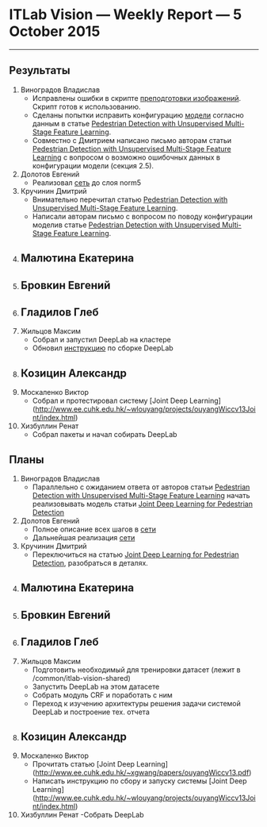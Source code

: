 ﻿# ITLab Vision — Weekly Report — 5 October 2015

----------------

## Результаты

  1. Виноградов Владислав
     - Исправлены ошибки в скрипте [преподготовки изображений](https://github.com/ITLab-Vision/pedestrian-detection/blob/master/image-preproc/prepare_images.py). Скрипт готов к использованию.
     - Сделаны попытки исправить конфигурацию [модели](https://github.com/ITLab-Vision/pedestrian-detection/blob/master/unsup-conv-net/model.lua) согласно данным в статье [Pedestrian Detection with Unsupervised Multi-Stage Feature Learning](http://cs.nyu.edu/~sermanet/papers/sermanet-cvpr-13.pdf).
     - Совместно с Дмитрием написано письмо авторам статьи [Pedestrian Detection with Unsupervised Multi-Stage Feature Learning](http://cs.nyu.edu/~sermanet/papers/sermanet-cvpr-13.pdf) с вопросом о возможно ошибочных данных в конфигурации модели (секция 2.5).
  1. Долотов Евгений
     - Реализовал [сеть](http://arxiv.org/pdf/1508.04389.pdf) до слоя norm5
  1. Кручинин Дмитрий
     - Внимательно перечитал статью [Pedestrian Detection with Unsupervised Multi-Stage Feature Learning](http://cs.nyu.edu/~sermanet/papers/sermanet-cvpr-13.pdf).
     - Написали авторам письмо с вопросом по поводу конфигурации моделив статье [Pedestrian Detection with Unsupervised Multi-Stage Feature Learning](http://cs.nyu.edu/~sermanet/papers/sermanet-cvpr-13.pdf).
  1. Малютина Екатерина
     -
  1. Бровкин Евгений
     -
  1. Гладилов Глеб
     -
  1. Жильцов Максим
     - Собрал и запустил DeepLab на кластере
     - Обновил [инструкцию](https://goo.gl/Cy3TtB) по сборке DeepLab
  1. Козицин Александр
     -
  1. Москаленко Виктор
     - Собрал и протестировал систему [Joint Deep Learning] (http://www.ee.cuhk.edu.hk/~wlouyang/projects/ouyangWiccv13Joint/index.html)
  1. Хизбуллин Ренат
     - Собрал пакеты и начал собирать DeepLab

## Планы

  1. Виноградов Владислав
     - Параллельно с ожиданием ответа от авторов статьи [Pedestrian Detection with Unsupervised Multi-Stage Feature Learning](http://cs.nyu.edu/~sermanet/papers/sermanet-cvpr-13.pdf) начать реализовывать модель статьи [Joint Deep Learning for Pedestrian Detection](http://www.ee.cuhk.edu.hk/~xgwang/papers/ouyangWiccv13.pdf)
  1. Долотов Евгений
     - Полное описание всех шагов в [сети](http://arxiv.org/pdf/1508.04389.pdf)
     - Дальнейшая реализация [сети](http://arxiv.org/pdf/1508.04389.pdf)
  1. Кручинин Дмитрий
     - Переключиться на статью [Joint Deep Learning for Pedestrian Detection](http://www.ee.cuhk.edu.hk/~wlouyang/projects/ouyangWiccv13Joint/index.html), разобраться в деталях.
  1. Малютина Екатерина
     -
  1. Бровкин Евгений
     -
  1. Гладилов Глеб
     -
  1. Жильцов Максим
     - Подготовить необходимый для тренировки датасет (лежит в /common/itlab-vision-shared)
     - Запустить DeepLab на этом датасете
     - Собрать модуль CRF и поработать с ним
     - Переход к изучению архитектуры решения задачи системой DeepLab и построение тех. отчета
  1. Козицин Александр
     -
  1. Москаленко Виктор
     - Прочитать статью [Joint Deep Learning] (http://www.ee.cuhk.edu.hk/~xgwang/papers/ouyangWiccv13.pdf)
	 - Написать инструкцию по сбору и запуску системы [Joint Deep Learning] (http://www.ee.cuhk.edu.hk/~wlouyang/projects/ouyangWiccv13Joint/index.html)
  1. Хизбуллин Ренат
     -Собрать DeepLab

